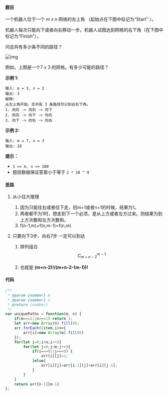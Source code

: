 #### 题目


一个机器人位于一个 *m x n* 网格的左上角 （起始点在下图中标记为“Start” ）。

机器人每次只能向下或者向右移动一步。机器人试图达到网格的右下角（在下图中标记为“Finish”）。

问总共有多少条不同的路径？

![img](https://assets.leetcode-cn.com/aliyun-lc-upload/uploads/2018/10/22/robot_maze.png)

例如，上图是一个7 x 3 的网格。有多少可能的路径？

 

**示例 1:**

```
输入: m = 3, n = 2
输出: 3
解释:
从左上角开始，总共有 3 条路径可以到达右下角。
1. 向右 -> 向右 -> 向下
2. 向右 -> 向下 -> 向右
3. 向下 -> 向右 -> 向右
```

**示例 2:**

```
输入: m = 7, n = 3
输出: 28
```

 

**提示：**

- `1 <= m, n <= 100`
- 题目数据保证答案小于等于 `2 * 10 ^ 9`

#### 思路

1. 从小往大推理

   1. 因为只能往右或者往下走，则m=1或者n=1的时候，结果为1。
   2. 两者都不为1时，想走到下一个必须，是从上方或者左方过来。则结果为到上方次数和左方次数和。
   3. f(n-1,m)+f(n,m-1)=f(n,m)

2. 只要向下3步，向右7步 一定可以到达

   1. 排列组合
      $$
      C ^{m-1}_{m+n-2}
      $$

   2. 也就是 **(m+n-2)!/(m+n-2-(m-1))!**

#### 代码

```js
/**
 * @param {number} m
 * @param {number} n
 * @return {number}
 */
var uniquePaths = function(m, n) {
    if(m===1||n===1) return 1;
    let arr=new Array(n).fill(0);
    arr.forEach((item,i)=>{
        arr[i]=new Array(m).fill(0)
    });
    for(let i=0;i<n;i++){
        for(let j=0;j<m;j++){
            if(i===0||j===0) {
                arr[i][j]=1;
            }else{
                arr[i][j]=arr[i-1][j]+arr[i][j-1];
            }
        }
    }
    return arr[n-1][m-1]
};
```

